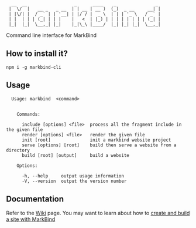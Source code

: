 ```
  __  __                  _      ____    _               _
 |  \/  |   __ _   _ __  | | __ | __ )  (_)  _ __     __| |
 | |\/| |  / _` | | '__| | |/ / |  _ \  | | | '_ \   / _` |
 | |  | | | (_| | | |    |   <  | |_) | | | | | | | | (_| |
 |_|  |_|  \__,_| |_|    |_|\_\ |____/  |_| |_| |_|  \__,_|
```

Command line interface for MarkBind

## How to install it?
```
npm i -g markbind-cli
```

## Usage
```
  Usage: markbind  <command>
  
  
    Commands:
  
      include [options] <file>  process all the fragment include in the given file
      render [options] <file>   render the given file
      init [root]               init a markbind website project
      serve [options] [root]    build then serve a website from a directory
      build [root] [output]     build a website
  
    Options:
  
      -h, --help     output usage information
      -V, --version  output the version number
```

## Documentation
Refer to the [Wiki](https://github.com/MarkBind/markbind-cli/wiki) page.
You may want to learn about how to [create and build a site with MarkBind](https://github.com/MarkBind/markbind-cli/wiki/Develop-a-site-with-MarkBind)
